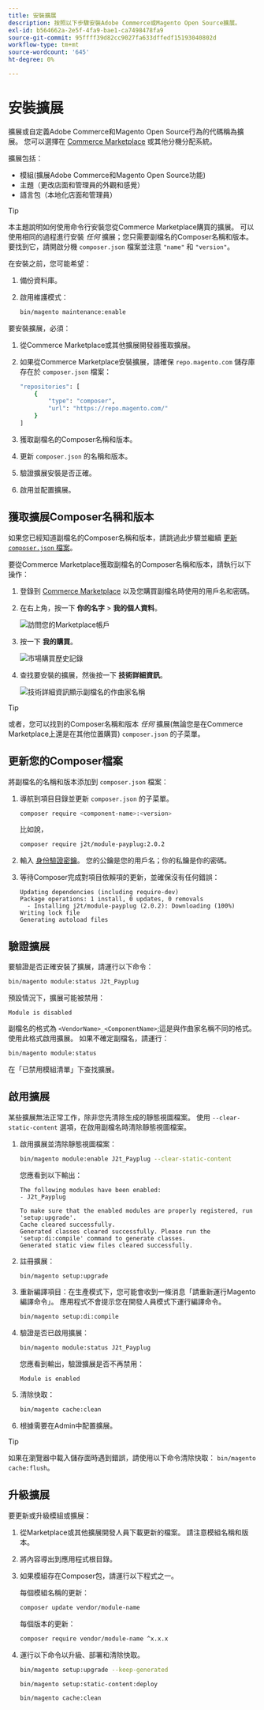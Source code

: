 ```yaml
---
title: 安裝擴展
description: 按照以下步驟安裝Adobe Commerce或Magento Open Source擴展。
exl-id: b564662a-2e5f-4fa9-bae1-ca7498478fa9
source-git-commit: 95ffff39d82cc9027fa633dffedf15193040802d
workflow-type: tm+mt
source-wordcount: '645'
ht-degree: 0%

---
```


# 安裝擴展

擴展或自定義Adobe Commerce和Magento Open Source行為的代碼稱為擴展。 您可以選擇在 [Commerce Marketplace](https://marketplace.magento.com) 或其他分機分配系統。

擴展包括：

- 模組(擴展Adobe Commerce和Magento Open Source功能)
- 主題（更改店面和管理員的外觀和感覺）
- 語言包（本地化店面和管理員）

>[!TIP]
>
>本主題說明如何使用命令行安裝您從Commerce Marketplace購買的擴展。 可以使用相同的過程進行安裝 _任何_ 擴展；您只需要副檔名的Composer名稱和版本。 要找到它，請開啟分機 `composer.json` 檔案並注意 `"name"` 和 `"version"`。

在安裝之前，您可能希望：

1. 備份資料庫。
1. 啟用維護模式：

   ```bash
   bin/magento maintenance:enable
   ```

要安裝擴展，必須：

1. 從Commerce Marketplace或其他擴展開發器獲取擴展。
1. 如果從Commerce Marketplace安裝擴展，請確保 `repo.magento.com` 儲存庫存在於 `composer.json` 檔案：

   ```bash
   "repositories": [
       {
           "type": "composer",
           "url": "https://repo.magento.com/"
       }
   ]
   ```

1. 獲取副檔名的Composer名稱和版本。
1. 更新 `composer.json` 的名稱和版本。
1. 驗證擴展安裝是否正確。
1. 啟用並配置擴展。

## 獲取擴展Composer名稱和版本

如果您已經知道副檔名的Composer名稱和版本，請跳過此步驟並繼續 [更新 `composer.json` 檔案](#update-your-composer-file)。

要從Commerce Marketplace獲取副檔名的Composer名稱和版本，請執行以下操作：

1. 登錄到 [Commerce Marketplace](https://marketplace.magento.com) 以及您購買副檔名時使用的用戶名和密碼。

1. 在右上角，按一下 **你的名字** > **我的個人資料**。

   ![訪問您的Marketplace帳戶](../../assets/installation/marketplace-my-profile.png)

1. 按一下 **我的購買**。

   ![市場購買歷史記錄](../../assets/installation//marketplace-my-purchases.png)

1. 查找要安裝的擴展，然後按一下 **技術詳細資訊**。

   ![技術詳細資訊顯示副檔名的作曲家名稱](../../assets/installation/marketplace-extension-technical-details.png)

>[!TIP]
>
>或者，您可以找到的Composer名稱和版本 _任何_ 擴展(無論您是在Commerce Marketplace上還是在其他位置購買) `composer.json` 的子菜單。

## 更新您的Composer檔案

將副檔名的名稱和版本添加到 `composer.json` 檔案：

1. 導航到項目目錄並更新 `composer.json` 的子菜單。

   ```bash
   composer require <component-name>:<version>
   ```

   比如說，

   ```bash
   composer require j2t/module-payplug:2.0.2
   ```

1. 輸入 [身份驗證密鑰](../prerequisites/authentication-keys.md)。 您的公鑰是您的用戶名；你的私鑰是你的密碼。

1. 等待Composer完成對項目依賴項的更新，並確保沒有任何錯誤：

   ```terminal
   Updating dependencies (including require-dev)
   Package operations: 1 install, 0 updates, 0 removals
     - Installing j2t/module-payplug (2.0.2): Downloading (100%)
   Writing lock file
   Generating autoload files
   ```

## 驗證擴展

要驗證是否正確安裝了擴展，請運行以下命令：

```bash
bin/magento module:status J2t_Payplug
```

預設情況下，擴展可能被禁用：

```terminal
Module is disabled
```

副檔名的格式為 `<VendorName>_<ComponentName>`;這是與作曲家名稱不同的格式。 使用此格式啟用擴展。 如果不確定副檔名，請運行：

```bash
bin/magento module:status
```

在「已禁用模組清單」下查找擴展。

## 啟用擴展

某些擴展無法正常工作，除非您先清除生成的靜態視圖檔案。 使用 `--clear-static-content` 選項，在啟用副檔名時清除靜態視圖檔案。

1. 啟用擴展並清除靜態視圖檔案：

   ```bash
   bin/magento module:enable J2t_Payplug --clear-static-content
   ```

   您應看到以下輸出：

   ```terminal
   The following modules have been enabled:
   - J2t_Payplug
   
   To make sure that the enabled modules are properly registered, run 'setup:upgrade'.
   Cache cleared successfully.
   Generated classes cleared successfully. Please run the 'setup:di:compile' command to generate classes.
   Generated static view files cleared successfully.
   ```

1. 註冊擴展：

   ```bash
   bin/magento setup:upgrade
   ```

1. 重新編譯項目：在生產模式下，您可能會收到一條消息「請重新運行Magento編譯命令」。 應用程式不會提示您在開發人員模式下運行編譯命令。

   ```bash
   bin/magento setup:di:compile
   ```

1. 驗證是否已啟用擴展：

   ```bash
   bin/magento module:status J2t_Payplug
   ```

   您應看到輸出，驗證擴展是否不再禁用：

   ```terminal
   Module is enabled
   ```

1. 清除快取：

   ```bash
   bin/magento cache:clean
   ```

1. 根據需要在Admin中配置擴展。

>[!TIP]
>
>如果在瀏覽器中載入儲存面時遇到錯誤，請使用以下命令清除快取： `bin/magento cache:flush`。

## 升級擴展

要更新或升級模組或擴展：

1. 從Marketplace或其他擴展開發人員下載更新的檔案。 請注意模組名稱和版本。

1. 將內容導出到應用程式根目錄。

1. 如果模組存在Composer包，請運行以下程式之一。

   每個模組名稱的更新：

   ```bash
   composer update vendor/module-name
   ```

   每個版本的更新：

   ```bash
   composer require vendor/module-name ^x.x.x
   ```

1. 運行以下命令以升級、部署和清除快取。

   ```bash
   bin/magento setup:upgrade --keep-generated
   ```

   ```bash
   bin/magento setup:static-content:deploy
   ```

   ```bash
   bin/magento cache:clean
   ```
